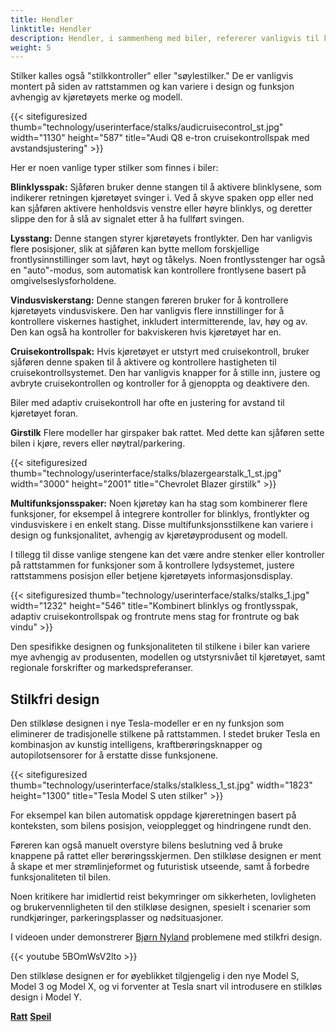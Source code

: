 ```yaml
---
title: Hendler
linktitle: Hendler
description: Hendler, i sammenheng med biler, refererer vanligvis til kontrollbryterne eller spakene på rattstammen, som sjåfører bruker til å betjene ulike kjøretøyfunksjoner uten å ta hendene fra rattet.
weight: 5
---
```

<!-- markdownlint-disable MD033 -->
Stilker kalles også "stilkkontroller" eller "søylestilker." De er vanligvis montert på siden av rattstammen og kan variere i design og funksjon avhengig av kjøretøyets merke og modell.

{{< sitefiguresized thumb="technology/userinterface/stalks/audicruisecontrol_st.jpg" width="1130" height="587" title="Audi Q8 e-tron cruisekontrollspak med avstandsjustering" >}}

Her er noen vanlige typer stilker som finnes i biler:

**Blinklysspak:** Sjåføren bruker denne stangen til å aktivere blinklysene, som indikerer retningen kjøretøyet svinger i. Ved å skyve spaken opp eller ned kan sjåføren aktivere henholdsvis venstre eller høyre blinklys, og deretter slippe den for å slå av signalet etter å ha fullført svingen.

**Lysstang:** Denne stangen styrer kjøretøyets frontlykter. Den har vanligvis flere posisjoner, slik at sjåføren kan bytte mellom forskjellige frontlysinnstillinger som lavt, høyt og tåkelys. Noen frontlysstenger har også en "auto"-modus, som automatisk kan kontrollere frontlysene basert på omgivelseslysforholdene.

**Vindusviskerstang:** Denne stangen føreren bruker for å kontrollere kjøretøyets vindusviskere. Den har vanligvis flere innstillinger for å kontrollere viskernes hastighet, inkludert intermitterende, lav, høy og av. Den kan også ha kontroller for bakviskeren hvis kjøretøyet har en.

**Cruisekontrollspak:** Hvis kjøretøyet er utstyrt med cruisekontroll, bruker sjåføren denne spaken til å aktivere og kontrollere hastigheten til cruisekontrollsystemet. Den har vanligvis knapper for å stille inn, justere og avbryte cruisekontrollen og kontroller for å gjenoppta og deaktivere den.

Biler med adaptiv cruisekontroll har ofte en justering for avstand til kjøretøyet foran.

**Girstilk** Flere modeller har girspaker bak rattet. Med dette kan sjåføren sette bilen i kjøre, revers eller nøytral/parkering.

{{< sitefiguresized thumb="technology/userinterface/stalks/blazergearstalk_1_st.jpg" width="3000" height="2001" title="Chevrolet Blazer girstilk" >}}

**Multifunksjonsspaker:** Noen kjøretøy kan ha stag som kombinerer flere funksjoner, for eksempel å integrere kontroller for blinklys, frontlykter og vindusviskere i en enkelt stang. Disse multifunksjonsstilkene kan variere i design og funksjonalitet, avhengig av kjøretøyprodusent og modell.

I tillegg til disse vanlige stengene kan det være andre stenker eller kontroller på rattstammen for funksjoner som å kontrollere lydsystemet, justere rattstammens posisjon eller betjene kjøretøyets informasjonsdisplay.

{{< sitefiguresized thumb="technology/userinterface/stalks/stalks_1.jpg" width="1232" height="546" title="Kombinert blinklys og frontlysspak, adaptiv cruisekontrollspak og frontrute mens stag for frontrute og bak vindu" >}}

Den spesifikke designen og funksjonaliteten til stilkene i biler kan variere mye avhengig av produsenten, modellen og utstyrsnivået til kjøretøyet, samt regionale forskrifter og markedspreferanser.

## Stilkfri design

Den stilkløse designen i nye Tesla-modeller er en ny funksjon som eliminerer de tradisjonelle stilkene på rattstammen. I stedet bruker Tesla en kombinasjon av kunstig intelligens, kraftberøringsknapper og autopilotsensorer for å erstatte disse funksjonene.

{{< sitefiguresized thumb="technology/userinterface/stalks/stalkless_1_st.jpg" width="1823" height="1300" title="Tesla Model S uten stilker" >}}

For eksempel kan bilen automatisk oppdage kjøreretningen basert på konteksten, som bilens posisjon, veiopplegget og hindringene rundt den.

Føreren kan også manuelt overstyre bilens beslutning ved å bruke knappene på rattet eller berøringsskjermen. Den stilkløse designen er ment å skape et mer strømlinjeformet og futuristisk utseende,
samt å forbedre funksjonaliteten til bilen.

Noen kritikere har imidlertid reist bekymringer om sikkerheten, lovligheten og brukervennligheten til den stilkløse designen, spesielt i scenarier som rundkjøringer, parkeringsplasser og nødsituasjoner.

I videoen under demonstrerer [Bjørn Nyland](../../../guides/evreviewers/#bjørn-nyland) problemene med stilkfri design.

{{< youtube 5BOmWsV2lto >}}

Den stilkløse designen er for øyeblikket tilgjengelig i den nye Model S, Model 3 og Model X, og vi forventer at Tesla snart vil introdusere en stilkløs design i Model Y.


<div class="mt-3 mb-3">
    <a href="../steeringwheel/" class="text-decoration-none text-black"><strong><i class="bi-arrow-left"></i> Ratt</strong></a>
    <a href="../mirrors/" class="text-decoration-none text-black float-end"><strong>Speil<i class="bi-arrow-right"></i></strong></a>
</div>